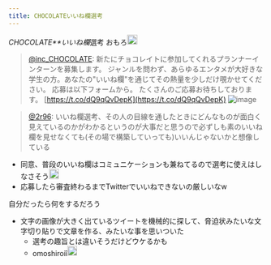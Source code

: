 ```yaml
---
title: CHOCOLATEいいね欄選考
---
```


*CHOCOLATE**いいね欄*選考
おもろ<img src='https://scrapbox.io/api/pages/blu3mo-public/blu3mo/icon' alt='blu3mo.icon' height="19.5"/>

 > 
 > [@inc_CHOCOLATE](https://twitter.com/inc_CHOCOLATE/status/1593544552639406080): 新たにチョコレイトに参加してくれるプランナーインターンを募集します。
 > ジャンルを問わず、あらゆるエンタメが大好きな学生の方。あなたの"いいね欄"を通じてその熱量を少しだけ覗かせてください。
 > 応募は以下フォームから。
 > たくさんのご応募お待ちしております。
 > [https://t.co/dQ9qQvDepK](https://t.co/dQ9qQvDepK)
 > ![image](https://pbs.twimg.com/media/Fh1a0rZUUAE_lIP.png)

 > 
 > [@2r96](https://twitter.com/2r96/status/1593612757068238849): いいね欄選考、その人の目線を通したときにどんなものが面白く見えているのかがわかるというのが大事だと思うので必ずしも素のいいね欄を見せなくても(その場で構築していっても)いいんじゃないかと想像している

* 同意、普段のいいね欄はコミュニケーションも兼ねてるので選考に使えはしなさそう<img src='https://scrapbox.io/api/pages/blu3mo-public/blu3mo/icon' alt='blu3mo.icon' height="19.5"/>
* 応募したら審査終わるまでTwitterでいいねできないの厳しいなw

自分だったら何をするだろう

* 文字の画像が大きく出ているツイートを機械的に探して、脅迫状みたいな文字切り貼りで文章を作る、みたいな事を思いついた
  * 選考の趣旨とは違いそうだけどウケるかも
  * omoshiroiî<img src='https://scrapbox.io/api/pages/blu3mo-public/tkgshn/icon' alt='tkgshn.icon' height="19.5"/>
